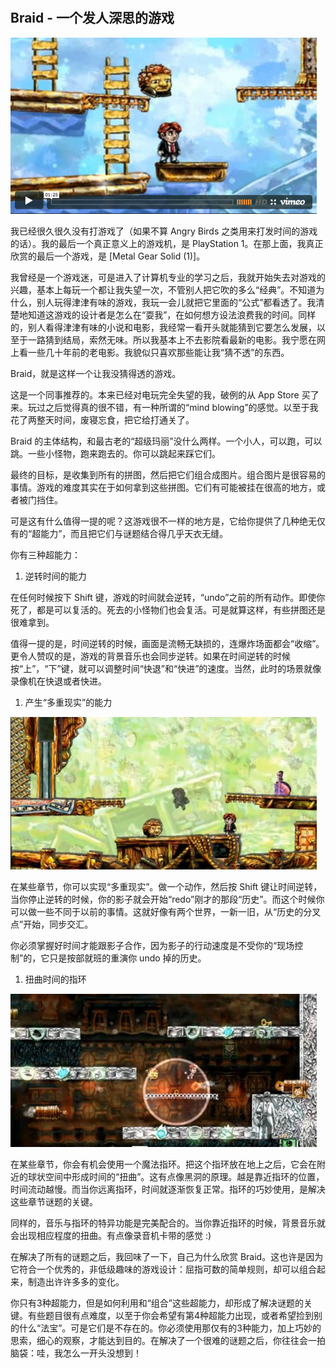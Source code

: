 　　 

## Braid - 一个发人深思的游戏

![](img/braid1.png)

我已经很久很久没有打游戏了（如果不算 Angry Birds 之类用来打发时间的游戏的话）。我的最后一个真正意义上的游戏机，是 PlayStation 1。在那上面，我真正欣赏的最后一个游戏，是 [Metal Gear Solid (1)]。

我曾经是一个游戏迷，可是进入了计算机专业的学习之后，我就开始失去对游戏的兴趣，基本上每玩一个都让我失望一次，不管别人把它吹的多么“经典”。不知道为什么，别人玩得津津有味的游戏，我玩一会儿就把它里面的“公式”都看透了。我清楚地知道这游戏的设计者是怎么在“耍我”，在如何想方设法浪费我的时间。同样的，别人看得津津有味的小说和电影，我经常一看开头就能猜到它要怎么发展，以至于一路猜到结局，索然无味。所以我基本上不去影院看最新的电影。我宁愿在网上看一些几十年前的老电影。我貌似只喜欢那些能让我“猜不透”的东西。

Braid，就是这样一个让我没猜得透的游戏。

这是一个同事推荐的。本来已经对电玩完全失望的我，破例的从 App Store 买了来。玩过之后觉得真的很不错，有一种所谓的“mind blowing”的感觉。以至于我花了两整天时间，废寝忘食，把它给打通关了。

Braid 的主体结构，和最古老的“超级玛丽”没什么两样。一个小人，可以跑，可以跳。一些小怪物，跑来跑去的。你可以跳起来踩它们。

最终的目标，是收集到所有的拼图，然后把它们组合成图片。组合图片是很容易的事情。游戏的难度其实在于如何拿到这些拼图。它们有可能被挂在很高的地方，或者被门挡住。

可是这有什么值得一提的呢？这游戏很不一样的地方是，它给你提供了几种绝无仅有的“超能力”，而且把它们与谜题结合得几乎天衣无缝。

你有三种超能力：

  1. 逆转时间的能力

在任何时候按下 Shift 键，游戏的时间就会逆转，“undo”之前的所有动作。即使你死了，都是可以复活的。死去的小怪物们也会复活。可是就算这样，有些拼图还是很难拿到。

值得一提的是，时间逆转的时候，画面是流畅无缺损的，连爆炸场面都会“收缩”。更令人赞叹的是，游戏的背景音乐也会同步逆转。如果在时间逆转的时候按“上”，“下”键，就可以调整时间“快退”和“快进”的速度。当然，此时的场景就像录像机在快退或者快进。

  1. 产生“多重现实”的能力

![](img/braid-shadow.jpeg)

在某些章节，你可以实现“多重现实”。做一个动作，然后按 Shift 键让时间逆转，当你停止逆转的时候，你的影子就会开始“redo”刚才的那段“历史”。而这个时候你可以做一些不同于以前的事情。这就好像有两个世界，一新一旧，从“历史的分叉点”开始，同步交汇。

你必须掌握好时间才能跟影子合作，因为影子的行动速度是不受你的“现场控制”的，它只是按部就班的重演你 undo 掉的历史。

  1. 扭曲时间的指环

![](img/braid-ring.jpeg)

在某些章节，你会有机会使用一个魔法指环。把这个指环放在地上之后，它会在附近的球状空间中形成时间的“扭曲”。这有点像黑洞的原理。越是靠近指环的位置，时间流动越慢。而当你远离指环，时间就逐渐恢复正常。指环的巧妙使用，是解决这些章节谜题的关键。

同样的，音乐与指环的特异功能是完美配合的。当你靠近指环的时候，背景音乐就会出现相应程度的扭曲。有点像录音机卡带的感觉 :)

在解决了所有的谜题之后，我回味了一下，自己为什么欣赏 Braid。这也许是因为它符合一个优秀的，非低级趣味的游戏设计：屈指可数的简单规则，却可以组合起来，制造出许许多多的变化。

你只有3种超能力，但是如何利用和“组合”这些超能力，却形成了解决谜题的关键。有些题目很有点难度，以至于你会希望有第4种超能力出现，或者希望捡到别的什么“法宝”。可是它们是不存在的。你必须使用那仅有的3种能力，加上巧妙的思索，细心的观察，才能达到目的。在解决了一个很难的谜题之后，你往往会一拍脑袋：哇，我怎么一开头没想到！
